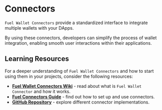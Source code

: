 # Connectors

`Fuel Wallet Connectors` provide a standardized interface to integrate multiple wallets with your DApps.

By using these connectors, developers can simplify the process of wallet integration, enabling smooth user interactions within their applications.

## Learning Resources

For a deeper understanding of `Fuel Wallet Connectors` and how to start using them in your projects, consider the following resources:

- [**Fuel Wallet Connectors Wiki**](https://github.com/FuelLabs/fuels-wallet/wiki/Fuel-Wallet-Connectors) - read about what is `Fuel Wallet Connector` and how it works.
- [**Fuel Connectors Guide**](https://docs.fuel.network/docs/wallet/dev/connectors/) - find out how to set up and use connectors.
- [**GitHub Repository**](https://github.com/FuelLabs/fuel-connectors) - explore different connector implementations.
